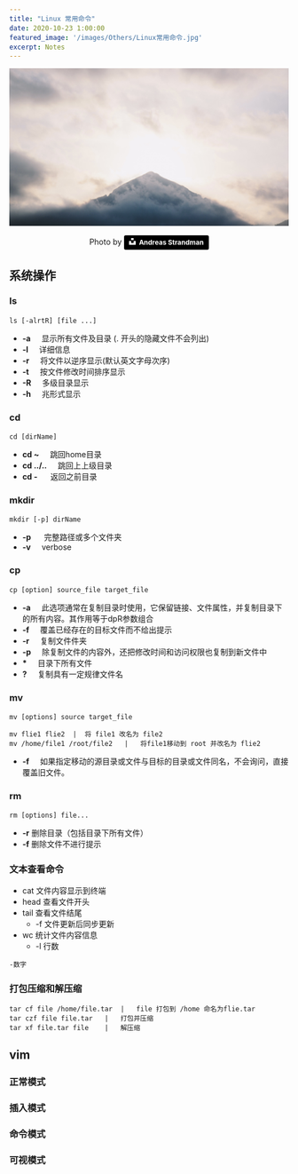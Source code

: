 ```yaml
---
title: "Linux 常用命令"
date: 2020-10-23 1:00:00
featured_image: '/images/Others/Linux常用命令.jpg'
excerpt: Notes
---
```


![](/images/Others/Linux常用命令.jpg)
<center>Photo by <a style="background-color:black;color:white;text-decoration:none;padding:4px 6px;font-family:-apple-system, BlinkMacSystemFont, &quot;San Francisco&quot;, &quot;Helvetica Neue&quot;, Helvetica, Ubuntu, Roboto, Noto, &quot;Segoe UI&quot;, Arial, sans-serif;font-size:12px;font-weight:bold;line-height:1.2;display:inline-block;border-radius:3px" href="https://unsplash.com/photos/9zzYRBLLnSk" target="_blank" rel="noopener noreferrer" title="Download free do whatever you want high-resolution photos from Andreas Strandman
"><span style="display:inline-block;padding:2px 3px"><svg xmlns="http://www.w3.org/2000/svg" style="height:12px;width:auto;position:relative;vertical-align:middle;top:-2px;fill:white" viewBox="0 0 32 32"><title>unsplash-logo</title><path d="M10 9V0h12v9H10zm12 5h10v18H0V14h10v9h12v-9z"></path></svg></span><span style="display:inline-block;padding:2px 3px">Andreas Strandman</span></a></center>

## 系统操作
### ls
```
ls [-alrtR] [file ...]
```
* **-a** &nbsp;&nbsp;&nbsp;&nbsp;显示所有文件及目录 (. 开头的隐藏文件不会列出)
* **-l** &nbsp;&nbsp;&nbsp;&nbsp;详细信息
* **-r** &nbsp;&nbsp;&nbsp;&nbsp;将文件以逆序显示(默认英文字母次序)
* **-t** &nbsp;&nbsp;&nbsp;&nbsp;按文件修改时间排序显示
* **-R** &nbsp;&nbsp;&nbsp;&nbsp;多级目录显示
* **-h** &nbsp;&nbsp;&nbsp;&nbsp;兆形式显示
  
### cd 
```
cd [dirName]
```
* **cd ~** &nbsp;&nbsp;&nbsp;&nbsp;跳回home目录
* **cd ../..** &nbsp;&nbsp;&nbsp;&nbsp;跳回上上级目录
* **cd -** &nbsp;&nbsp;&nbsp;&nbsp; 返回之前目录
  
### mkdir
```
mkdir [-p] dirName
```
* **-p** &nbsp;&nbsp;&nbsp;&nbsp; 完整路径或多个文件夹
* **-v** &nbsp;&nbsp;&nbsp;&nbsp;verbose

### cp
```
cp [option] source_file target_file
```
* **-a** &nbsp;&nbsp;&nbsp;&nbsp;此选项通常在复制目录时使用，它保留链接、文件属性，并复制目录下的所有内容。其作用等于dpR参数组合
* **-f** &nbsp;&nbsp;&nbsp;&nbsp;覆盖已经存在的目标文件而不给出提示
* **-r** &nbsp;&nbsp;&nbsp;&nbsp;复制文件件夹
* **-p** &nbsp;&nbsp;&nbsp;&nbsp;除复制文件的内容外，还把修改时间和访问权限也复制到新文件中
* **\*** &nbsp;&nbsp;&nbsp;&nbsp;目录下所有文件
* **?** &nbsp;&nbsp;&nbsp;&nbsp;复制具有一定规律文件名
  
### mv
```
mv [options] source target_file
```
```
mv flie1 flie2  |  将 file1 改名为 file2
mv /home/file1 /root/file2   |   将file1移动到 root 并改名为 flie2
```
* **-f** &nbsp;&nbsp;&nbsp;&nbsp;如果指定移动的源目录或文件与目标的目录或文件同名，不会询问，直接覆盖旧文件。

### rm
```
rm [options] file...
```
* **-r** 删除目录（包括目录下所有文件）
* **-f** 删除文件不进行提示
  
### 文本查看命令
* cat 文件内容显示到终端
* head 查看文件开头 
* tail 查看文件结尾
  * -f 文件更新后同步更新
* wc 统计文件内容信息
  * -l 行数
```
-数字
```
  
### 打包压缩和解压缩
```
tar cf file /home/file.tar  |   file 打包到 /home 命名为flie.tar
tar czf file file.tar   |   打包并压缩
tar xf file.tar file    |   解压缩
```

###

## vim
### 正常模式
### 插入模式
### 命令模式
### 可视模式





